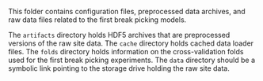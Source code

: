 This folder contains configuration files, preprocessed data archives, and raw data files related
to the first break picking models.

The `artifacts` directory holds HDF5 archives that are preprocessed versions of the raw site data.
The `cache` directory holds cached data loader files. The `folds` directory holds information
on the cross-validation folds used for the first break picking experiments. The `data` directory
should be a symbolic link pointing to the storage drive holding the raw site data.
